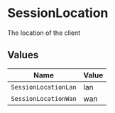 # SessionLocation

The location of the client


## Values

| Name                 | Value                |
| -------------------- | -------------------- |
| `SessionLocationLan` | lan                  |
| `SessionLocationWan` | wan                  |
